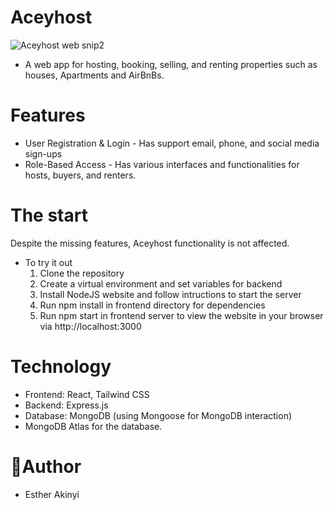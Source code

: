 # Aceyhost
![Aceyhost web snip2](https://github.com/user-attachments/assets/2f5066fe-c909-4ce3-b5ac-cd60df5d0145)

* A web app for hosting, booking, selling, and renting properties such as houses, Apartments and AirBnBs.

# Features
* User Registration & Login - Has support email, phone, and social media sign-ups
* Role-Based Access - Has various interfaces and functionalities for hosts, buyers, and renters.


# The start
Despite the missing features, Aceyhost functionality is not affected.

* To try it out
  1. Clone the repository
  2. Create a virtual environment and set variables for backend
  3. Install NodeJS website and follow intructions to start the server
  4. Run npm install in frontend directory for dependencies
  5. Run npm start in frontend server to view the website in your browser via  http://localhost:3000

# Technology
* Frontend: React, Tailwind CSS
* Backend: Express.js
* Database: MongoDB (using Mongoose for MongoDB interaction)
* MongoDB Atlas for the database.

# 📝Author
* Esther Akinyi

